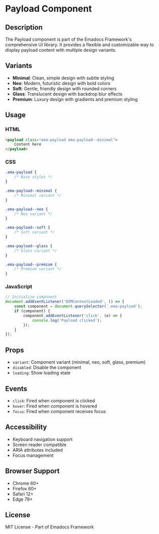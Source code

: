 # Payload Component

## Description
The Payload component is part of the Emadocs Framework's comprehensive UI library. It provides a flexible and customizable way to display payload content with multiple design variants.

## Variants
- **Minimal**: Clean, simple design with subtle styling
- **Neo**: Modern, futuristic design with bold colors
- **Soft**: Gentle, friendly design with rounded corners
- **Glass**: Translucent design with backdrop blur effects
- **Premium**: Luxury design with gradients and premium styling

## Usage

### HTML
```html
<payload class="ema-payload ema-payload--minimal">
    Content here
</payload>
```

### CSS
```css
.ema-payload {
    /* Base styles */
}

.ema-payload--minimal {
    /* Minimal variant */
}

.ema-payload--neo {
    /* Neo variant */
}

.ema-payload--soft {
    /* Soft variant */
}

.ema-payload--glass {
    /* Glass variant */
}

.ema-payload--premium {
    /* Premium variant */
}
```

### JavaScript
```javascript
// Initialize component
document.addEventListener('DOMContentLoaded', () => {
    const component = document.querySelector('.ema-payload');
    if (component) {
        component.addEventListener('click', (e) => {
            console.log('Payload clicked');
        });
    }
});
```

## Props
- `variant`: Component variant (minimal, neo, soft, glass, premium)
- `disabled`: Disable the component
- `loading`: Show loading state

## Events
- `click`: Fired when component is clicked
- `hover`: Fired when component is hovered
- `focus`: Fired when component receives focus

## Accessibility
- Keyboard navigation support
- Screen reader compatible
- ARIA attributes included
- Focus management

## Browser Support
- Chrome 60+
- Firefox 60+
- Safari 12+
- Edge 79+

## License
MIT License - Part of Emadocs Framework
